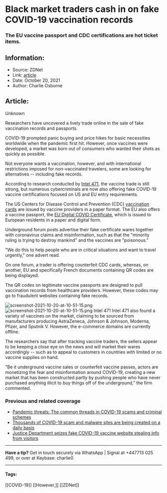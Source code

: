 # Black market traders cash in on fake COVID-19 vaccination records
### The EU vaccine passport and CDC certifications are hot ticket items.

## Information:
+ Source: ZDNet
+ Link: [article](https://www.zdnet.com/article/black-market-traders-cash-in-on-fake-covid-19-vaccination-records/)
+ Date: October 20, 2021
+ Author: Charlie Osborne


## Article:
Unknown

Researchers have uncovered a lively trade online in the sale of fake vaccination records and passports. 


COVID-19 prompted panic buying and price hikes for basic necessities worldwide when the pandemic first hit. However, once vaccines were developed, a market was born out of consumers who wanted their shots as quickly as possible. 

Not everyone wants a vaccination, however, and with international restrictions imposed for non-vaccinated travelers, some are looking for alternatives -- including fake records. 

According to research conducted by [Intel 471](https://intel471.com/), the vaccine trade is still strong, but numerous cybercriminals are now also offering fake COVID-19 vaccine certifications focused on US and EU entry requirements. 

The US Centers for Disease Control and Prevention (CDC) [vaccination cards](https://www.cdc.gov/coronavirus/2019-ncov/vaccines/vaccination-card.html) are issued by vaccine providers in a paper format. The EU also offers a vaccine passport, the [EU Digital COVID Certificate](https://ec.europa.eu/info/live-work-travel-eu/coronavirus-response/safe-covid-19-vaccines-europeans/eu-digital-covid-certificate_en), which is issued to European residents in a paper and digital form.  

Underground forum posts advertise their fake certificate wares together with coronavirus claims and misinformation, such as that the "minority ruling is trying to destroy mankind" and the vaccines are "poisonous." 

"We do this to help people who are in critical situations and want to travel urgently," one advert read.  






On one forum, a trader is offering counterfeit CDC cards, whereas, on another, EU and specifically French documents containing QR codes are being displayed.  

The QR codes on legitimate vaccine passports are designed to pull vaccination records from healthcare providers. However, these codes may go to fraudulent websites containing fake records. 

![screenshot-2021-10-20-at-10-51-15.png]()![screenshot-2021-10-20-at-10-51-15.png](https://www.zdnet.com/a/img/resize/cf57d2bd9ef3f88b23099a650f2a70e161bdbb41/2021/10/20/700cf435-a81d-41db-adc6-02fc21a89f16/screenshot-2021-10-20-at-10-51-15.png?width=1200&fit=bounds&auto=webp)
 Intel 471
 Intel 471 also found a variety of vaccines on the market, claiming to be sourced from manufacturers producing AstraZeneca, Johnson & Johnson, Moderna, Pfizer, and Sputnik V. However, the e-commerce domains are currently offline. 

The researchers say that after tracking vaccine traders, the sellers appear to be keeping a close eye on the news and will market their wares accordingly -- such as to appeal to customers in countries with limited or no vaccine supplies on hand.  

"Be it underground vaccine sales or counterfeit vaccine passes, actors are monetizing the fear and misinformation around COVID-19, creating a new market that has been constructed partly by pushing people who have never purchased anything illicit to buy things off of the underground," the firm commented. 

###  Previous and related coverage

* [Pandemic threats: The common threads in COVID-19 scams and criminal schemes](https://www.zdnet.com/article/pandemic-threats-the-common-threads-in-covid-19-scams-criminal-schemes/)
* [Thousands of COVID-19 scam and malware sites are being created on a daily basis](https://www.zdnet.com/article/thousands-of-covid-19-scam-and-malware-sites-are-being-created-on-a-daily-basis/)
* [Justice Department seizes fake COVID-19 vaccine website stealing info from visitors](https://www.zdnet.com/article/justice-department-seizes-fake-covid-19-vaccine-website-stealing-info-from-visitors/)



---

**Have a tip?** Get in touch securely via WhatsApp | Signal at +447713 025 499, or over at Keybase: charlie0



---





#### Tags:
[[COVID-19]] [[However,]] [[ZDNet]]
